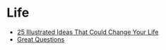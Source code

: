 # Life

- [25 Illustrated Ideas That Could Change Your Life](https://dariusforoux.com/25-illustrated-ideas-that-could-change-your-life/)
- [Great Questions](https://storycorps.org/participate/great-questions/)
